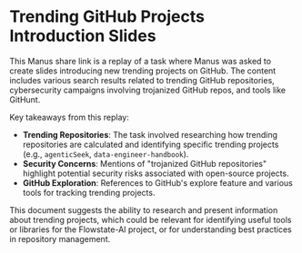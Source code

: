 # Trending GitHub Projects Introduction Slides

This Manus share link is a replay of a task where Manus was asked to create slides introducing new trending projects on GitHub. The content includes various search results related to trending GitHub repositories, cybersecurity campaigns involving trojanized GitHub repos, and tools like GitHunt.

Key takeaways from this replay:

- **Trending Repositories**: The task involved researching how trending repositories are calculated and identifying specific trending projects (e.g., `agenticSeek`, `data-engineer-handbook`).
- **Security Concerns**: Mentions of "trojanized GitHub repositories" highlight potential security risks associated with open-source projects.
- **GitHub Exploration**: References to GitHub's explore feature and various tools for tracking trending projects.

This document suggests the ability to research and present information about trending projects, which could be relevant for identifying useful tools or libraries for the Flowstate-AI project, or for understanding best practices in repository management.
